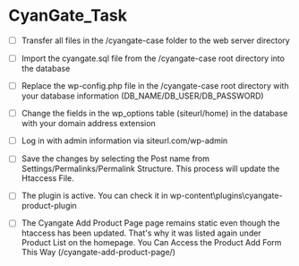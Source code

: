 # CyanGate_Task

*[ ] Transfer all files in the /cyangate-case folder to the web server directory

*[ ] Import the cyangate.sql file from the /cyangate-case root directory into the database

*[ ] Replace the wp-config.php file in the /cyangate-case root directory with your database information (DB_NAME/DB_USER/DB_PASSWORD)

*[ ] Change the fields in the wp_options table (siteurl/home) in the database with your domain address extension

*[ ] Log in with admin information via siteurl.com/wp-admin

*[ ] Save the changes by selecting the Post name from Settings/Permalinks/Permalink Structure. This process will update the Htaccess File.

*[ ] The plugin is active. You can check it in wp-content\plugins\cyangate-product-plugin

*[ ] The Cyangate Add Product Page page remains static even though the htaccess has been updated. That's why it was listed again under Product List on the homepage. You Can Access the Product Add Form This Way (/cyangate-add-product-page/)
